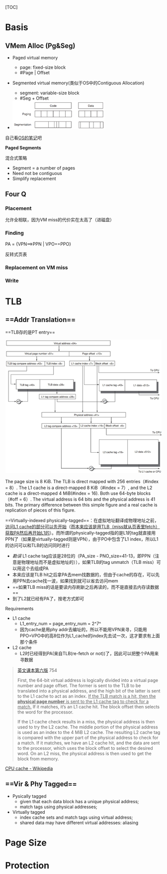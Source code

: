 [TOC]

# Basis

## VMem Alloc (Pg&Seg)

* Paged virtual memory

    * page: fixed-size block
    * #Page | Offset

* Segmented virtual memory(类似于OS中的Contiguous Allocation)

    * segment: variable-size block
    * #Seg + Offset

* <div align="left"><img src="assets/image-20201207115836331.png" style="zoom:35%;" /></div>

自己看[OS的笔记](../OS/9_MainMem.md)吧



**Paged Segments**

混合式策略

* Segment = a number of pages
* Need not be contiguous
* Simplify replacement

## Four Q

### Placement

允许全相联，因为VM miss的代价实在太高了（进磁盘）

### Finding

PA = {VPN\=\=\>PPN | VPO\=\=PPO}

反转式页表

### Replacement on VM miss

### Write

# TLB

## ==Addr Translation==

==TLB存的是PT entry==

![](assets/image-20201221100713616.png)

The page size is 8 KiB. The TLB is direct mapped with 256 entries（\#index = 8）. The L1 cache is a direct-mapped 8 KiB（\#index = 7）, and the L2 cache is a direct-mapped 4 MiB(\#index = 16). Both use 64-byte blocks（\#off = 6）. The virtual address is 64 bits and the physical address is 41 bits. The primary difference between this simple figure and a real cache is replication of pieces of this figure.

==Virtually-indexed physically-tagged==：在虚拟地址翻译成物理地址之前，<u>访问L1 cache的部分可以先开始</u>（<u>而本来应该是用TLB（miss就从页表里fetch）获取PA然后再开始L1的</u>）。而所谓的physically-tagged指的是L1的tag就直接用PPN了（如果是virtually-tagged则是VPN），由于PO中包含了L1 index，所以L1的访问可以和TLB的访问同时进行

* *勘误* L1 cache tag应该是28位的（PA_size - PNO_size=41-13，即PPN（注意是物理地址而不是虚拟地址的）），如果TLB的tag unmatch（TLB miss）可以用这个去组成PA
* 本来应该是TLB hit之后拿PA去mem找数据的，但由于cache的存在，可以先用PPN去cache找一波，如果找到就可以省去访问mem
* ==如果TLB miss的话是要读内存刷新之后再读的，而不是直接去内存读数据==
* 到了L2就已经有PA了，按老方式即可

Requirements

* L1 cache
    * L1\_entry\_num = page\_entry\_num = 2^7^
    * 因为cache是用phy addr去编址的，所以不能用VPN来寻，只能用PPO=VPO中的高8位作为L1_cache的index先去试一次，这才要求有上面那个条件
* L2 cache
    * L2时已经得到PA(来自TLB(re-fetch or not))了，因此可以把整个PA用来寻数据



> [英文课本第六版](../../CA/%E8%B5%84%E6%96%99/%E8%AE%A1%E7%AE%97%E6%9C%BA%E4%BD%93%E7%B3%BB%E7%BB%93%E6%9E%84%E9%87%8F%E5%8C%96%E6%96%B9%E6%B3%95%E7%AC%AC%E5%85%AD%E7%89%88%E8%8B%B1%E6%96%87%E7%89%88.pdf) 754
>
> First, the 64-bit virtual address is logically divided into a virtual page number and page offset. The former is sent to the TLB to be translated into a physical address, and the high bit of the latter is sent to the L1 cache to act as an index. <u>If the TLB match is a hit, then the **physical page number** is sent to the L1 cache tag to check for a match.</u> If it matches, it’s an L1 cache hit. The block offset then selects the word for the processor.
>
> If the L1 cache check results in a miss, the physical address is then used to try the L2 cache. The middle portion of the physical address is used as an index to the 4 MiB L2 cache. The resulting L2 cache tag is compared with the upper part of the physical address to check for a match. If it matches, we have an L2 cache hit, and the data are sent to the processor, which uses the block offset to select the desired word. On an L2 miss, the physical address is then used to get the block from memory.



[CPU cache - Wikipedia](https://en.wikipedia.org/wiki/CPU_cache#Address_translation)



## ==Vir & Phy Tagged==

* Pysically tagged
    * given that each data block has a unique physical address;
    * match tags using physical addresses;
* Virtually tagged
    * index cache sets and match tags using virtual address;
    * shared data may have different virtual addresses: aliasing

# Page Size

# Protection